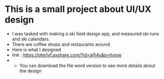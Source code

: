 # This is a small project about UI/UX design

- I was tasked with making a ski field design app, and measured ski runs and ski calendars.
- There are coffee shops and restaurants around
- Here is what I designed
- link : https://qhe1vf.axshare.com/?id=ajfi4u&p=home
- - You can download the file word version to see more details about the design


